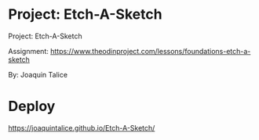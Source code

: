 # Project: Etch-A-Sketch

Project: Etch-A-Sketch 

Assignment: https://www.theodinproject.com/lessons/foundations-etch-a-sketch

By: Joaquin Talice

# Deploy

https://joaquintalice.github.io/Etch-A-Sketch/





